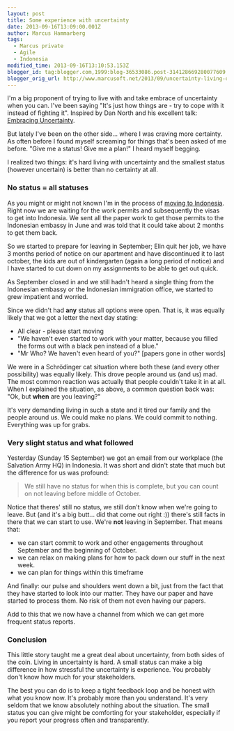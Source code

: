 ```yaml
---
layout: post
title: Some experience with uncertainty
date: 2013-09-16T13:09:00.001Z
author: Marcus Hammarberg
tags:
  - Marcus private
  - Agile
  - Indonesia
modified_time: 2013-09-16T13:10:53.153Z
blogger_id: tag:blogger.com,1999:blog-36533086.post-314128669280077609
blogger_orig_url: http://www.marcusoft.net/2013/09/uncertainty-living-on-other-side-of-it.html
---
```




<div dir="ltr" style="text-align: left;" trbidi="on">

I'm a big proponent of trying to live with and take embrace of
uncertainty when you can. I've been saying "It's just how things are -
try to cope with it instead of fighting it". Inspired by Dan North and
his excellent talk:
<a href="https://vimeo.com/43603453" target="_blank">Embracing
Uncertainty</a>.

But lately I've been on the other side... where I was craving more
certainty. As often before I found myself screaming for things that's
been asked of me before. "Give me a status! Give me a plan!" I heard
myself begging.

I realized two things: it's hard living with uncertainty and the
smallest status (however uncertain) is better than no certainty at
all.
### No status = all statuses


As you might or might not known I'm in the process of
<a href="http://www.marcusoft.net/2013/06/moving-to-indonesia.html"
target="_blank">moving to Indonesia</a>. Right now we are waiting for
the work permits and subsequently the visas to get into Indonesia. We
sent all the paper work to get those permits to the Indonesian embassy
in June and was told that it could take about 2 months to get them
back.

So we started to prepare for leaving in September; Elin quit her job, we
have 3 months period of notice on our apartment and have discontinued it
to last october, the kids are out of kindergarten (again a long period
of notice) and I have started to cut down on my assignments to be able
to get out quick.

As September closed in and we still hadn't heard a single thing from the
Indonesian embassy or the Indonesian immigration office, we started to
grew impatient and worried.

Since we didn't had **any** status all options were open. That is, it
was equally likely that we got a letter the next day stating:


-   All clear - please start moving
-   "We haven't even started to work with your matter, because you
    filled the forms out with a black pen instead of a blue." 
-   "Mr Who? We haven't even heard of you?" \[papers gone in other
    words\]

<div>

We were in a Schrödinger cat situation where both these (and every other
possibility) was equally likely. This drove people around us (and us)
mad. The most common reaction was actually that people couldn't take it
in at all. When I explained the situation, as above, a common question
back was: "Ok, but **when** are you leaving?" 

</div>

<div>
</div>

<div>

It's very demanding living in such a state and it tired our family and
the people around us. We could make no plans. We could commit to
nothing. Everything was up for grabs.

</div>

### Very slight status and what followed

<div>

Yesterday (Sunday 15 September) we got an email from our workplace (the
Salvation Army HQ) in Indonesia. It was short and didn't state that much
but the difference for us was profound:

</div>

> We still have no status for when this is complete, but you can count
> on not leaving before middle of October. 

Notice that theres' still no status, we still don't know when we're
going to leave. But (and it's a big butt... did that come out right :))
there's still facts in there that we can start to use. We're
**not** leaving in September. That means that:


-   we can start commit to work and other engagements throughout
    September and the beginning of October. 
-   we can relax on making plans for how to pack down our stuff in the
    next week. 
-   we can plan for things within this timeframe

<div>

And finally: our pulse and shoulders went down a bit, just from the fact
that they have started to look into our matter. They have our paper and
have started to process them. No risk of them not even having our
papers. 

</div>

<div>
</div>

<div>

Add to this that we now have a channel from which we can get more
frequent status reports. 

</div>

### Conclusion

<div>

This little story taught me a great deal about uncertainty, from both
sides of the coin. Living in uncertainty is hard. A small status can
make a big difference in how stressful the uncertainty is experience.
You probably don't know how much for your stakeholders. 

</div>

<div>
</div>

<div>

The best you can do is to keep a tight feedback loop and be honest with
what you know now. It's probably more than you understand. It's very
seldom that we know absolutely nothing about the situation. The small
status you can give might be comforting for your stakeholder, especially
if you report your progress often and transparently. 

</div>

<div>
</div>
</div>
